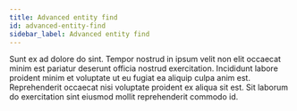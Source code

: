 ```yaml
---
title: Advanced entity find
id: advanced-entity-find
sidebar_label: Advanced entity find
---
```


Sunt ex ad dolore do sint. Tempor nostrud in ipsum velit non elit occaecat minim est pariatur deserunt officia nostrud exercitation. Incididunt labore proident minim et voluptate ut eu fugiat ea aliquip culpa anim est. Reprehenderit occaecat nisi voluptate proident ex aliqua sit est. Sit laborum do exercitation sint eiusmod mollit reprehenderit commodo id.

